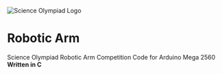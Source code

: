 ![Science Olympiad Logo](http://sacramentoscienceolympiad.com/images/soinc.png)
# Robotic Arm

Science Olympiad Robotic Arm Competition Code for Arduino Mega 2560  
**Written in C**  
